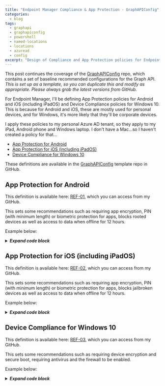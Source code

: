 ```yaml
---
title: "Endpoint Manager Compliance & App Protection - GraphAPIConfig"
categories:
  - blog
tags:
  - graphapi
  - graphapiconfig
  - powershell
  - named-locations
  - locations
  - azuread
  - config
excerpt: "Design of Compliance and App Protection policies for Endpoint Manager (Intune), that Conditional Access policies can then enforce..."
---
```

This post continues the coverage of the [GraphAPIConfig][GraphAPIConfig] repo, which contains a set of baseline recommended configurations for the Graph API. _This is set up as a template, so you can duplicate this and modify as appropriate. Please always grab the latest versions from GitHub._

For Endpoint Manager, I'll be defining App Protection policies for Android and iOS (including iPadOS) and Device Compliance policies for Windows 10. This is because for Android and iOS, these are mostly used for personal devices, and for Windows, it's more likely that they'll be corporate devices.

I apply these policies to my personal Azure AD tenant, so they apply to my iPad, Android phone and Windows laptop. I don't have a Mac...so I haven't created a policy for that...

- [App Protection for Android](#app-protection-for-android)
- [App Protection for iOS (including iPadOS)](#app-protection-for-ios-including-ipados)
- [Device Compliance for Windows 10](#device-compliance-for-windows-10)

These definitions are available in the [GraphAPIConfig][GraphAPIConfig] template repo in GitHub.

## App Protection for Android
This definition is available here: [REF-01][em-ref1], which you can access from my GitHub.

This sets some recommendations such as requiring app encryption, PIN (with minimum length) or biometric protection for apps, blocks rooted devices as well as access to data when offline for 12 hours.

Example below:

<details>
  <summary><em><strong>Expand code block</strong></em></summary>

```json
{
    "SVC":  null,
    "REF":  null,
    "ENV":  null,
    "allowedAndroidDeviceManufacturers":  null,
    "allowedAndroidDeviceModels":  [

                                   ],
    "allowedDataIngestionLocations":  [
                                          "oneDriveForBusiness",
                                          "sharePoint",
                                          "camera"
                                      ],
    "allowedDataStorageLocations":  [

                                    ],
    "allowedInboundDataTransferSources":  "allApps",
    "allowedOutboundClipboardSharingExceptionLength":  0,
    "allowedOutboundClipboardSharingLevel":  "allApps",
    "allowedOutboundDataTransferDestinations":  "allApps",
    "appActionIfAndroidDeviceManufacturerNotAllowed":  "block",
    "appActionIfAndroidDeviceModelNotAllowed":  "block",
    "appActionIfAndroidSafetyNetAppsVerificationFailed":  "block",
    "appActionIfAndroidSafetyNetDeviceAttestationFailed":  "block",
    "appActionIfDeviceComplianceRequired":  "block",
    "appActionIfDeviceLockNotSet":  "block",
    "appActionIfMaximumPinRetriesExceeded":  "block",
    "appActionIfUnableToAuthenticateUser":  null,
    "approvedKeyboards":  [

                          ],
    "biometricAuthenticationBlocked":  false,
    "blockAfterCompanyPortalUpdateDeferralInDays":  0,
    "blockDataIngestionIntoOrganizationDocuments":  false,
    "contactSyncBlocked":  false,
    "createdDateTime":  "2021-04-08T14:17:18.1393133Z",
    "customBrowserDisplayName":  "",
    "customBrowserPackageId":  "",
    "customDialerAppDisplayName":  "",
    "customDialerAppPackageId":  "",
    "dataBackupBlocked":  false,
    "deployedAppCount":  0,
    "description":  "",
    "deviceComplianceRequired":  true,
    "deviceLockRequired":  false,
    "dialerRestrictionLevel":  "allApps",
    "disableAppEncryptionIfDeviceEncryptionIsEnabled":  false,
    "disableAppPinIfDevicePinIsSet":  false,
    "displayName":  "EM: Public App Protection for Android",
    "encryptAppData":  true,
    "exemptedAppPackages":  [

                            ],
    "fingerprintBlocked":  false,
    "id":  "T_992343b3-1e73-4359-b80e-dc8f30559d3b",
    "isAssigned":  false,
    "keyboardsRestricted":  false,
    "lastModifiedDateTime":  "2021-04-08T14:17:18.1393133Z",
    "managedBrowser":  "notConfigured",
    "managedBrowserToOpenLinksRequired":  false,
    "maximumAllowedDeviceThreatLevel":  "notConfigured",
    "maximumPinRetries":  5,
    "maximumRequiredOsVersion":  null,
    "maximumWarningOsVersion":  null,
    "maximumWipeOsVersion":  null,
    "minimumPinLength":  6,
    "minimumRequiredAppVersion":  null,
    "minimumRequiredCompanyPortalVersion":  null,
    "minimumRequiredOsVersion":  null,
    "minimumRequiredPatchVersion":  "0000-00-00",
    "minimumWarningAppVersion":  null,
    "minimumWarningCompanyPortalVersion":  null,
    "minimumWarningOsVersion":  null,
    "minimumWarningPatchVersion":  "0000-00-00",
    "minimumWipeAppVersion":  null,
    "minimumWipeCompanyPortalVersion":  null,
    "minimumWipeOsVersion":  null,
    "minimumWipePatchVersion":  "0000-00-00",
    "mobileThreatDefenseRemediationAction":  "block",
    "notificationRestriction":  "allow",
    "organizationalCredentialsRequired":  false,
    "periodBeforePinReset":  "PT0S",
    "periodOfflineBeforeAccessCheck":  "PT12H",
    "periodOfflineBeforeWipeIsEnforced":  "P90D",
    "periodOnlineBeforeAccessCheck":  "PT30M",
    "pinCharacterSet":  "numeric",
    "pinRequired":  true,
    "pinRequiredInsteadOfBiometricTimeout":  null,
    "previousPinBlockCount":  0,
    "printBlocked":  false,
    "requiredAndroidSafetyNetAppsVerificationType":  "none",
    "requiredAndroidSafetyNetDeviceAttestationType":  "none",
    "requiredAndroidSafetyNetEvaluationType":  "basic",
    "roleScopeTagIds":  [
                            "0"
                        ],
    "saveAsBlocked":  false,
    "screenCaptureBlocked":  false,
    "simplePinBlocked":  false,
    "targetedAppManagementLevels":  "unspecified",
    "version":  "\"c38a2c92-686a-407c-8b08-b8300ea42607\"",
    "warnAfterCompanyPortalUpdateDeferralInDays":  0,
    "wipeAfterCompanyPortalUpdateDeferralInDays":  0
}
```

</details>

## App Protection for iOS (including iPadOS)
This definition is available here: [REF-02][em-ref2], which you can access from my GitHub.

This sets some recommendations such as requiring app encryption, PIN (with minimum length) or biometric protection for apps, blocks jailbroken devices as well as access to data when offline for 12 hours.

Example below:

<details>
  <summary><em><strong>Expand code block</strong></em></summary>

```json
{
    "SVC":  null,
    "REF":  "02",
    "ENV":  "P",
    "@odata.context":  "https://graph.microsoft.com/beta/$metadata#deviceAppManagement/managedAppPolicies/$entity",
    "@odata.type":  "#microsoft.graph.iosManagedAppProtection",
    "allowedDataIngestionLocations":  [
                                          "oneDriveForBusiness",
                                          "sharePoint",
                                          "camera"
                                      ],
    "allowedDataStorageLocations":  [

                                    ],
    "allowedInboundDataTransferSources":  "allApps",
    "allowedIosDeviceModels":  null,
    "allowedOutboundClipboardSharingExceptionLength":  0,
    "allowedOutboundClipboardSharingLevel":  "allApps",
    "allowedOutboundDataTransferDestinations":  "allApps",
    "appActionIfDeviceComplianceRequired":  "block",
    "appActionIfIosDeviceModelNotAllowed":  "block",
    "appActionIfMaximumPinRetriesExceeded":  "block",
    "appActionIfUnableToAuthenticateUser":  null,
    "appDataEncryptionType":  "whenDeviceLocked",
    "blockDataIngestionIntoOrganizationDocuments":  false,
    "contactSyncBlocked":  false,
    "createdDateTime":  "2021-04-08T17:01:06.5512908Z",
    "customBrowserProtocol":  "",
    "customDialerAppProtocol":  "",
    "dataBackupBlocked":  false,
    "deployedAppCount":  0,
    "description":  "",
    "deviceComplianceRequired":  true,
    "dialerRestrictionLevel":  "allApps",
    "disableAppPinIfDevicePinIsSet":  true,
    "disableProtectionOfManagedOutboundOpenInData":  false,
    "displayName":  "REF-02;ENV-P;VER-02; App Protection for iOS",
    "exemptedAppProtocols":  [
                                 {
                                     "name":  "Default",
                                     "value":  "skype;app-settings;calshow;itms;itmss;itms-apps;itms-appss;itms-services;"
                                 }
                             ],
    "faceIdBlocked":  false,
    "filterOpenInToOnlyManagedApps":  false,
    "fingerprintBlocked":  false,
    "id":  "T_69e55462-5715-4b41-9128-4b67a76d4c64",
    "isAssigned":  false,
    "lastModifiedDateTime":  "2021-04-08T17:01:06Z",
    "managedBrowser":  "notConfigured",
    "managedBrowserToOpenLinksRequired":  false,
    "maximumAllowedDeviceThreatLevel":  "notConfigured",
    "maximumPinRetries":  5,
    "maximumRequiredOsVersion":  null,
    "maximumWarningOsVersion":  null,
    "maximumWipeOsVersion":  null,
    "minimumPinLength":  6,
    "minimumRequiredAppVersion":  null,
    "minimumRequiredOsVersion":  null,
    "minimumRequiredSdkVersion":  null,
    "minimumWarningAppVersion":  null,
    "minimumWarningOsVersion":  null,
    "minimumWipeAppVersion":  null,
    "minimumWipeOsVersion":  null,
    "minimumWipeSdkVersion":  null,
    "mobileThreatDefenseRemediationAction":  "block",
    "notificationRestriction":  "allow",
    "organizationalCredentialsRequired":  false,
    "periodBeforePinReset":  "PT0S",
    "periodOfflineBeforeAccessCheck":  "PT12H",
    "periodOfflineBeforeWipeIsEnforced":  "P90D",
    "periodOnlineBeforeAccessCheck":  "PT30M",
    "pinCharacterSet":  "numeric",
    "pinRequired":  true,
    "pinRequiredInsteadOfBiometricTimeout":  null,
    "previousPinBlockCount":  0,
    "printBlocked":  false,
    "protectInboundDataFromUnknownSources":  false,
    "roleScopeTagIds":  [
                            "0"
                        ],
    "saveAsBlocked":  false,
    "simplePinBlocked":  false,
    "targetedAppManagementLevels":  "unspecified",
    "thirdPartyKeyboardsBlocked":  false,
    "version":  "\"ca39e994-db9a-482f-a4de-7a6d3f069de2\""
}
```

</details>

## Device Compliance for Windows 10
This definition is available here: [REF-03][em-ref3], which you can access from my GitHub.

This sets some recommendations such as requiring device encryption and secure boot, requiring antivirus and the firewall to be enabled.

Example below:

<details>
  <summary><em><strong>Expand code block</strong></em></summary>

```json
{
    "SVC": null,
    "REF": "03",
    "ENV": "P",
    "@odata.type": "#microsoft.graph.windows10CompliancePolicy",
    "roleScopeTagIds": [
        "0"
    ],
    "id": "e8c8b379-af43-4c5c-8df0-a72b7276148d",
    "createdDateTime": "2020-07-07T15:08:20.0938467Z",
    "description": null,
    "lastModifiedDateTime": "2020-11-01T13:56:55.5928833Z",
    "displayName": "REF-03;ENV-P;VER-02; Device Compliance for Windows 10",
    "version": 6,
    "passwordRequired": true,
    "passwordBlockSimple": true,
    "passwordRequiredToUnlockFromIdle": false,
    "passwordMinutesOfInactivityBeforeLock": 15,
    "passwordExpirationDays": null,
    "passwordMinimumLength": 6,
    "passwordMinimumCharacterSetCount": null,
    "passwordRequiredType": "deviceDefault",
    "passwordPreviousPasswordBlockCount": null,
    "requireHealthyDeviceReport": false,
    "osMinimumVersion": null,
    "osMaximumVersion": null,
    "mobileOsMinimumVersion": null,
    "mobileOsMaximumVersion": null,
    "earlyLaunchAntiMalwareDriverEnabled": false,
    "bitLockerEnabled": true,
    "secureBootEnabled": true,
    "codeIntegrityEnabled": false,
    "storageRequireEncryption": true,
    "activeFirewallRequired": true,
    "defenderEnabled": true,
    "defenderVersion": null,
    "signatureOutOfDate": true,
    "rtpEnabled": true,
    "antivirusRequired": true,
    "antiSpywareRequired": true,
    "deviceThreatProtectionEnabled": false,
    "deviceThreatProtectionRequiredSecurityLevel": "unavailable",
    "configurationManagerComplianceRequired": false,
    "tpmRequired": true,
    "deviceCompliancePolicyScript": null,
    "validOperatingSystemBuildRanges": []
}
```

</details>

[em-ref1]: https://github.com/wesley-trust/GraphAPIConfig/blob/main/EndpointManager/AppManagement/Policies/ENV-P/REF-01%3BENV-P%3BVER-02%3B%20App%20Protection%20for%20Android.json
[em-ref2]: https://github.com/wesley-trust/GraphAPIConfig/blob/main/EndpointManager/AppManagement/Policies/ENV-P/REF-02%3BENV-P%3BVER-02%3B%20App%20Protection%20for%20iOS.json
[em-ref3]: https://github.com/wesley-trust/GraphAPIConfig/blob/main/EndpointManager/DeviceManagement/Policies/ENV-P/REF-03%3BENV-P%3BVER-02%3B%20Device%20Compliance%20for%20Windows%2010.json
[GraphAPIConfig]: https://github.com/wesley-trust/GraphAPIConfig